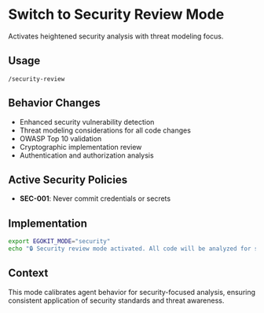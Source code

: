 # Switch to Security Review Mode

Activates heightened security analysis with threat modeling focus.

## Usage
`/security-review`

## Behavior Changes
- Enhanced security vulnerability detection
- Threat modeling considerations for all code changes
- OWASP Top 10 validation
- Cryptographic implementation review
- Authentication and authorization analysis

## Active Security Policies

- **SEC-001**: Never commit credentials or secrets

## Implementation
```bash
export EGOKIT_MODE="security"
echo "🔒 Security review mode activated. All code will be analyzed for security implications."
```

## Context
This mode calibrates agent behavior for security-focused analysis, ensuring consistent application of security standards and threat awareness.